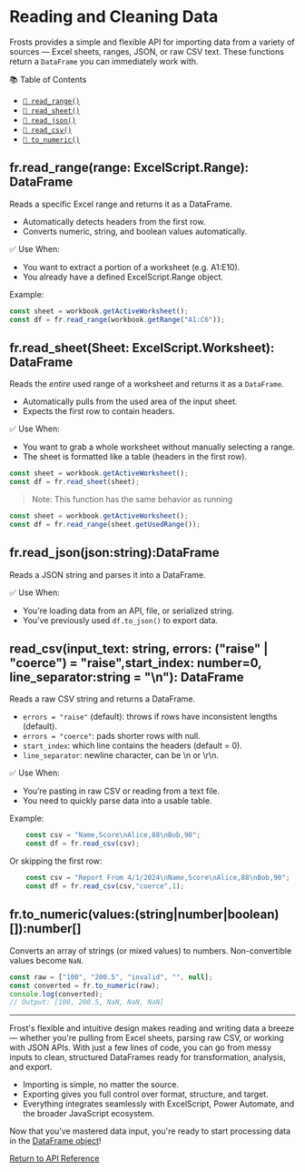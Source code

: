# Reading and Cleaning Data

Frosts provides a simple and flexible API for importing data from a variety of sources — Excel sheets, ranges, JSON, or raw CSV text. These functions return a `DataFrame` you can immediately work with.

📚 Table of Contents

- [`🔢 read_range()`](#frread_rangerange-excelscriptrange-dataframe)
- [`📄 read_sheet()`](#frread_sheetsheet-excelscriptworksheet-dataframe)
- [`🧾 read_json()`](#frread_jsonjsonstringdataframe)
- [`📑 read_csv()`](#read_csvinput_text-string-errors-raise--coerce--raisestart_index-number0-line_separatorstring--n-dataframe)
- [`🔁 to_numeric()`](#frto_numericvaluesstringnumberbooleannumber)

## fr.read_range(range: ExcelScript.Range): DataFrame

Reads a specific Excel range and returns it as a DataFrame.

- Automatically detects headers from the first row.
- Converts numeric, string, and boolean values automatically.

✅ Use When:

- You want to extract a portion of a worksheet (e.g. A1:E10).
- You already have a defined ExcelScript.Range object.

Example:

```ts
const sheet = workbook.getActiveWorksheet();
const df = fr.read_range(workbook.getRange("A1:C6"));
```

## fr.read_sheet(Sheet: ExcelScript.Worksheet): DataFrame

Reads the *entire* used range of a worksheet and returns it as a `DataFrame`.

- Automatically pulls from the used area of the input sheet.
- Expects the first row to contain headers.

✅ Use When:

- You want to grab a whole worksheet without manually selecting a range.
- The sheet is formatted like a table (headers in the first row).

```ts
const sheet = workbook.getActiveWorksheet();
const df = fr.read_sheet(sheet);
```

> Note: This function has the same behavior as running

```ts
const sheet = workbook.getActiveWorksheet();
const df = fr.read_range(sheet.getUsedRange());
```

## fr.read_json(json:string):DataFrame

Reads a JSON string and parses it into a DataFrame.

✅ Use When:

- You're loading data from an API, file, or serialized string.
- You’ve previously used `df.to_json()` to export data.

## read_csv(input_text: string, errors: ("raise" | "coerce") = "raise",start_index: number=0, line_separator:string = "\n"): DataFrame

Reads a raw CSV string and returns a DataFrame.

- `errors = "raise"` (default): throws if rows have inconsistent lengths (default).
- `errors = "coerce"`: pads shorter rows with null.
- `start_index`: which line contains the headers (default = 0).
- `line_separator`: newline character, can be \n or \r\n.

✅ Use When:

- You’re pasting in raw CSV or reading from a text file.
- You need to quickly parse data into a usable table.

Example:

```ts
    const csv = "Name,Score\nAlice,88\nBob,90";
    const df = fr.read_csv(csv);
```

Or skipping the first row:

```ts
    const csv = "Report From 4/1/2024\nName,Score\nAlice,88\nBob,90";
    const df = fr.read_csv(csv,"coerce",1);
```

## fr.to_numeric(values:(string|number|boolean)[]):number[]

Converts an array of strings (or mixed values) to numbers.
Non-convertible values become `NaN`.

```ts
const raw = ["100", "200.5", "invalid", "", null];
const converted = fr.to_numeric(raw);
console.log(converted);
// Output: [100, 200.5, NaN, NaN, NaN]
```

---

Frost's flexible and intuitive design makes reading and writing data a breeze — whether you're pulling from Excel sheets, parsing raw CSV, or working with JSON APIs. With just a few lines of code, you can go from messy inputs to clean, structured DataFrames ready for transformation, analysis, and export.

- Importing is simple, no matter the source.
- Exporting gives you full control over format, structure, and target.
- Everything integrates seamlessly with ExcelScript, Power Automate, and the broader JavaScript ecosystem.

Now that you’ve mastered data input, you're ready to start processing data in the [DataFrame object](dataframe_index.md)!

[Return to API Reference](/frosts)

